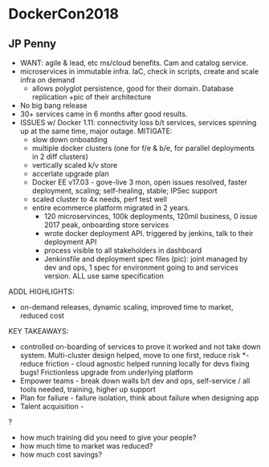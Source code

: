 # DockerCon2018

## JP Penny

- WANT: agile & lead, etc ms/cloud benefits. Cam and catalog service.
- microservices in immutable infra. IaC, check in scripts, create and scale infra on demand
  - allows polyglot persistence, good for their domain. Database replication
+pic of their architecture
- No big bang release
- 30+ services came in 6 months after good results. 
- ISSUES w/ Docker 1.11: connectivity loss b/t services, services spinning up at the same time, major outage. MITIGATE:
  - slow down onboatding
  - multiple docker clusters (one for f/e & b/e, for parallel deployments in 2 diff clusters)
  - vertically scaled k/v store
  - accerlate upgrade plan
  - Docker EE v17.03 - gove-live 3 mon, open issues resolved, faster deployment, scaling; self-healing, stable; IPSec support
  - scaled cluster to 4x needs, perf test well
  - entire ecommerce platform migrated in 2 years.
    - 120 microservinces, 100k deployments, 120mil business, 0 issue 2017 peak, onboarding store services
    - wrote docker deployment API. triggered by jenkins, talk to their deployment API
    - process visible to all stakeholders in dashboard
    - Jenkinsfile and deployment spec files (pic): joint managed by dev and ops, 1 spec for environment going to and services version. ALL use same specification

ADDL HIGHLIGHTS:
- on-demand releases, dynamic scaling, improved time to market, reduced cost

KEY TAKEAWAYS:
- controlled on-boarding of services to prove it worked and not take down system. Multi-cluster design helped, move to one first, reduce risk
*- reduce friction - cloud agnostic helped running locally for devs fixing bugs! Frictionless upgrade from underlying platform
- Empower teams - break down walls b/t dev and ops, self-service / all tools needed, training, higher up support
- Plan for failure - failure isolation, think about failure when designing app
- Talent acquisition - 


?
- how much training did you need to give your people?
- how much time to market was reduced?
- how much cost savings?

